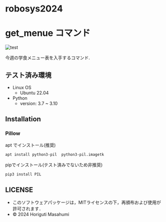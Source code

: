 # robosys2024

# get_menue コマンド
![test](https://github.com/HorigutiStudent/robosys2024/actions/workflows/test.yml/badge.svg)

 今週の学食メニュー表を入手するコマンド.
## テスト済み環境
- Linux OS
    - Ubuntu 22.04
- Python 
    - version: 3.7 ~ 3.10
## Installation
### Pillow
  apt でインストール(推奨)
  ```sh
  apt install python3-pil  python3-pil.imagetk
  ```
  pipでインストール(テスト済みでないため非推奨)
  ```sh
  pip3 install PIL
  ```
  
## LICENSE
- このソフトウェアパッケージは，MITライセンスの下，再頒布および使用が許可されます．
- © 2024 Horiguti Masahumi
